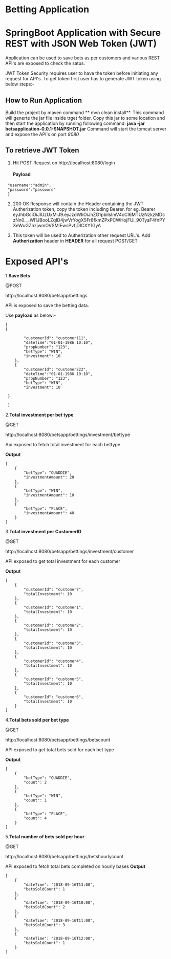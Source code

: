 # Betting Application

# SpringBoot Application with Secure REST with JSON Web Token (JWT)

Application can be used to save bets as per customers and various REST API's are exposed to check the satus.

JWT Token Security requires user to have the token before initiating any request for API's. To get token first user has to generate JWT token using below steps:-

## How to Run Application

Build the project by maven command ** mvn clean install**. This command will generte the jar file inside trget folder. Copy this jar to some location and then start the application by running following command:
**java -jar betsapplication-0.0.1-SNAPSHOT.jar**
Command will start the tomcat server and expose the API's on port _8080_

## To retrieve JWT Token

1) Hit POST Request on http://localhost:8080/login
   #### Payload
  ``` {
   "username":"admin",
   "password":"password"
   }
   ```
		
2) 200 OK Response will contain the Header containing the JWT Autherization token, copy the token including Bearer. for eg.
Bearer eyJhbGciOiJIUzUxMiJ9.eyJzdWIiOiJhZG1pbiIsImV4cCI6MTUzNzkzMDczNn0.__Wl1JBooLZqID4jwVrYogX5Fr8fkmZPxPCWHojFUi_90TyaF4fnPYXeWuGZhzjwmOVSMlEwsPvfjDICXY1GyA


3) This token will be used to Autherization other request URL's. Add **Autherization** header in **HEADER** for all request POST/GET 


# Exposed API's

1.**Save Bets**

@POST

http://localhost:8080/betsapp/bettings

API is exposed to save the betting data.

Use **payload** as below:-
```
[
{

        "customerId": "customer111",
        "dateTime":"01-01-1986 10:10",
        "propNumber": "123",
        "betType": "WIN",
        "investment": 10
    },
    {
        "customerId": "customer222",
        "dateTime":"01-01-1986 10:10",
        "propNumber": "123",
        "betType": "WIN",
        "investment": 10
        
 }
 
 ]
```

2.**Total investment per bet type**

@GET

http://localhost:8080/betsapp/bettings/investment/bettype

Api exposed to fetch total investment for each bettype

**Output**
```
[
    {
        "betType": "QUADDIE",
        "investmentAmount": 20
    },
    {
        "betType": "WIN",
        "investmentAmount": 10
    },
    {
        "betType": "PLACE",
        "investmentAmount": 40
    }
]
```


3.**Total investment per CustomerID**

@GET

http://localhost:8080/betsapp/bettings/investment/customer

API exposed to get total investment for each customer

**Output**
```
[
    {
        "customerId": "customer7",
        "totalInvestment": 10
    },
    {
        "customerId": "customer1",
        "totalInvestment": 10
    },
    {
        "customerId": "customer2",
        "totalInvestment": 10
    },
    {
        "customerId": "customer3",
        "totalInvestment": 10
    },
    {
        "customerId": "customer4",
        "totalInvestment": 10
    },
    {
        "customerId": "customer5",
        "totalInvestment": 10
    },
    {
        "customerId": "customer6",
        "totalInvestment": 10
    }
]
```


4.**Total bets sold per bet type**

@GET

http://localhost:8080/betsapp/bettings/betscount

API exposed to get total bets sold for each bet type

**Output**
```
[
    {
        "betType": "QUADDIE",
        "count": 2
    },
    {
        "betType": "WIN",
        "count": 1
    },
    {
        "betType": "PLACE",
        "count": 4
    }
]
```


5.**Total number of bets sold per hour**

@GET

http://localhost:8080/betsapp/bettings/betshourlycount

API exposed to fetch total bets completed on hourly bases
**Output**

```
[
    {
        "dateTime": "2018-09-16T13:00",
        "betsSoldCount": 1
    },
    {
        "dateTime": "2018-09-16T10:00",
        "betsSoldCount": 2
    },
    {
        "dateTime": "2018-09-16T11:00",
        "betsSoldCount": 3
    },
    {
        "dateTime": "2018-09-16T12:00",
        "betsSoldCount": 1
    }
]
```
